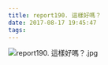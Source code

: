 ```yaml
---
title: report190. 這樣好嗎？
date: 2017-08-17 19:45:47
tags: 
---
```

![report190.  這樣好嗎？.jpg](https://i.loli.net/2017/09/15/59bbb9b669fac.jpg)